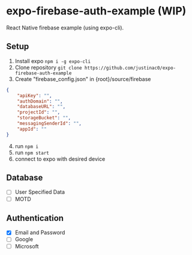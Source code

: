 # expo-firebase-auth-example (WIP)
React Native firebase example (using expo-cli). 

## Setup
1. Install expo `npm i -g expo-cli`
2. Clone repository `git clone https://github.com/justinac0/expo-firebase-auth-example`
3. Create "firebase_config.json" in {root}/source/firebase
```json
{
    "apiKey": "",
    "authDomain": "",
    "databaseURL": "",
    "projectId": "",
    "storageBucket": "",
    "messagingSenderId": "",
    "appId": ""
}
```
4. run `npm i`
5. run `npm start`
6. connect to expo with desired device

## Database
- [ ] User Specified Data
- [ ] MOTD

## Authentication
- [x] Email and Password
- [ ] Google
- [ ] Microsoft
